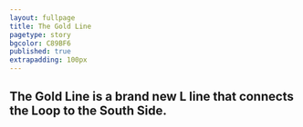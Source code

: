 ```yaml
---
layout: fullpage
title: The Gold Line
pagetype: story
bgcolor: C89BF6
published: true
extrapadding: 100px
---
```


## The Gold Line is a brand new L line that connects the Loop to the South Side.
